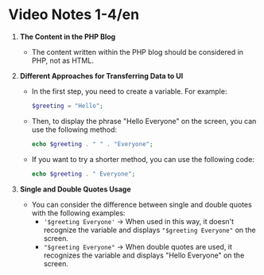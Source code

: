 # Video Notes 1-4/en

1. **The Content in the PHP Blog**
   - The content written within the PHP blog should be considered in PHP, not as HTML.

2. **Different Approaches for Transferring Data to UI**
   - In the first step, you need to create a variable. For example:
     ```php
     $greeting = "Hello";
     ```
   - Then, to display the phrase "Hello Everyone" on the screen, you can use the following method:
     ```php
     echo $greeting . " " . "Everyone";
     ```
   - If you want to try a shorter method, you can use the following code:
     ```php
     echo $greeting . " Everyone";
     ```

3. **Single and Double Quotes Usage**
   - You can consider the difference between single and double quotes with the following examples:
     - `'$greeting Everyone'` -> When used in this way, it doesn't recognize the variable and displays `"$greeting Everyone"` on the screen.
     - `"$greeting Everyone"` -> When double quotes are used, it recognizes the variable and displays "Hello Everyone" on the screen.